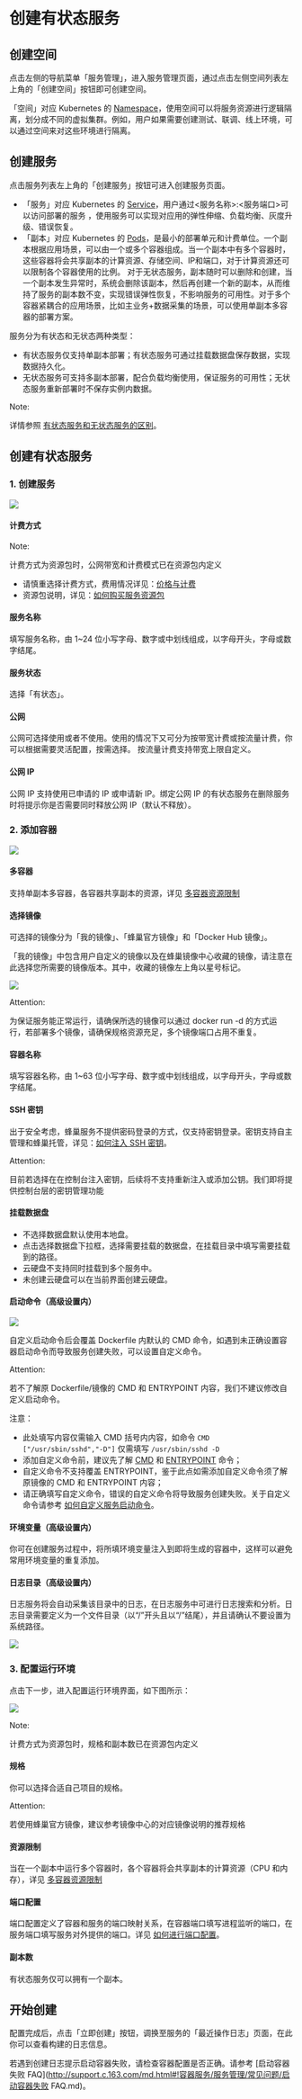 # 创建有状态服务

## 创建空间

点击左侧的导航菜单「服务管理」，进入服务管理页面，通过点击左侧空间列表左上角的「创建空间」按钮即可创建空间。

「空间」对应 Kubernetes 的 [Namespace](http://kubernetes.io/docs/user-guide/namespaces/)，使用空间可以将服务资源进行逻辑隔离，划分成不同的虚拟集群。例如，用户如果需要创建测试、联调、线上环境，可以通过空间来对这些环境进行隔离。


## 创建服务

点击服务列表左上角的「创建服务」按钮可进入创建服务页面。

* 「服务」对应 Kubernetes 的 [Service](http://kubernetes.io/docs/user-guide/services/)，用户通过<服务名称>:<服务端口>可以访问部署的服务 ，使用服务可以实现对应用的弹性伸缩、负载均衡、灰度升级、错误恢复。
* 「副本」对应 Kubernetes 的 [Pods](http://kubernetes.io/docs/user-guide/pods/)，是最小的部署单元和计费单位。一个副本根据应用场景，可以由一个或多个容器组成。当一个副本中有多个容器时，这些容器将会共享副本的计算资源、存储空间、IP和端口，对于计算资源还可以限制各个容器使用的比例。 对于无状态服务，副本随时可以删除和创建，当一个副本发生异常时，系统会删除该副本，然后再创建一个新的副本，从而维持了服务的副本数不变，实现错误弹性恢复，不影响服务的可用性。对于多个容器紧耦合的应用场景，比如主业务+数据采集的场景，可以使用单副本多容器的部署方案。

服务分为有状态和无状态两种类型：

* 有状态服务仅支持单副本部署；有状态服务可通过挂载数据盘保存数据，实现数据持久化。
* 无状态服务可支持多副本部署，配合负载均衡使用，保证服务的可用性；无状态服务重新部署时不保存实例内数据。

<span>Note:</span><div class="alertContent">详情参照 [有状态服务和无状态服务的区别](http://support.c.163.com/md.html#!容器服务/服务管理/常见问题/有状态服务和无状态服务的区别.md)。</div>

## 创建有状态服务
### 1. 创建服务

![](../image/创建服务-创建有状态服务-创建服务.png)

#### 计费方式
<span>Note:</span><div class="alertContent">计费方式为资源包时，公网带宽和计费模式已在资源包内定义</div>
* 请慎重选择计费方式，费用情况详见：[价格与计费](http://support.c.163.com/md.html#!容器服务/服务管理/服务管理价格与计费.md)
* 资源包说明，详见：[如何购买服务资源包](http://support.c.163.com/md.html#!容器服务/服务管理/常见问题/资源包常见问题/如何购买服务资源包.md)

#### 服务名称
填写服务名称，由 1~24 位小写字母、数字或中划线组成，以字母开头，字母或数字结尾。

#### 服务状态
选择「有状态」。

#### 公网
公网可选择使用或者不使用。使用的情况下又可分为按带宽计费或按流量计费，你可以根据需要灵活配置，按需选择。
按流量计费支持带宽上限自定义。

#### 公网 IP
公网 IP 支持使用已申请的 IP 或申请新 IP。绑定公网 IP 的有状态服务在删除服务时将提示你是否需要同时释放公网 IP（默认不释放）。

### 2. 添加容器
![](../image/创建服务-创建有状态服务-添加多容器.png)

#### 多容器

支持单副本多容器，各容器共享副本的资源，详见 [多容器资源限制](http://support.c.163.com/md.html#!容器服务/服务管理/常见问题/多容器资源限制.md)

#### 选择镜像
可选择的镜像分为「我的镜像」、「蜂巢官方镜像」和「Docker Hub 镜像」。

「我的镜像」中包含用户自定义的镜像以及在蜂巢镜像中心收藏的镜像，请注意在此选择您所需要的镜像版本。其中，收藏的镜像左上角以星号标记。

![](../image/创建服务-选择镜像.png)

<span>Attention:</span><div class="alertContent">为保证服务能正常运行，请确保所选的镜像可以通过 docker run -d 的方式运行，若部署多个镜像，请确保规格资源充足，多个镜像端口占用不重复。</div>

#### 容器名称
填写容器名称，由 1~63 位小写字母、数字或中划线组成，以字母开头，字母或数字结尾。

#### SSH 密钥

出于安全考虑，蜂巢服务不提供密码登录的方式，仅支持密钥登录。密钥支持自主管理和蜂巢托管，详见：[如何注入 SSH 密钥](http://support.c.163.com/md.html#!容器服务/服务管理/使用技巧/如何注入SSH密钥.md)。

<span>Attention:</span><div class="alertContent">目前若选择在在控制台注入密钥，后续将不支持重新注入或添加公钥。我们即将提供控制台层的密钥管理功能</div>

#### 挂载数据盘
* 不选择数据盘默认使用本地盘。
* 点击选择数据盘下拉框，选择需要挂载的数据盘，在挂载目录中填写需要挂载到的路径。
* 云硬盘不支持同时挂载到多个服务中。
* 未创建云硬盘可以在当前界面创建云硬盘。

#### 启动命令（高级设置内）
![](../image/创建服务-启动命令.png)

自定义启动命令后会覆盖 Dockerfile 内默认的 CMD 命令，如遇到未正确设置容器启动命令而导致服务创建失败，可以设置自定义命令。

<span>Attention:</span><div class="alertContent">若不了解原 Dockerfile/镜像的 CMD 和 ENTRYPOINT 内容，我们不建议修改自定义启动命令。</div>

注意：

* 此处填写内容仅需输入 CMD 括号内内容，如命令 `CMD ["/usr/sbin/sshd","-D"]` 仅需填写 `/usr/sbin/sshd -D`
* 添加自定义命令前，建议先了解 [CMD](https://docs.docker.com/engine/reference/builder/#cmd) 和 [ENTRYPOINT](https://docs.docker.com/engine/reference/builder/#entrypoint) 命令；
* 自定义命令不支持覆盖 ENTRYPOINT，鉴于此点如需添加自定义命令须了解原镜像的 CMD 和 ENTRYPOINT 内容；
* 请正确填写自定义命令，错误的自定义命令将导致服务创建失败。关于自定义命令请参考 [如何自定义服务启动命令](http://support.c.163.com/wiki/md.html#!容器服务/服务管理/使用指南/如何自定义服务启动命令.md)。

#### 环境变量（高级设置内）
你可在创建服务过程中，将所填环境变量注入到即将生成的容器中，这样可以避免常用环境变量的重复添加。

#### 日志目录（高级设置内） 
日志服务将会自动采集该目录中的日志，在日志服务中可进行日志搜索和分析。日志目录需要定义为一个文件目录（以“/”开头且以“/”结尾），并且请确认不要设置为系统路径。

![](../image/创建服务-创建无状态服务-日志目录.png)

### 3. 配置运行环境
点击下一步，进入配置运行环境界面，如下图所示：

![](../image/创建服务-创建无状态服务-配置运行环境.png)

<span>Note:</span><div class="alertContent">计费方式为资源包时，规格和副本数已在资源包内定义</div>

#### 规格
你可以选择合适自己项目的规格。

<span>Attention:</span><div class="alertContent">若使用蜂巢官方镜像，建议参考镜像中心的对应镜像说明的推荐规格</div>

#### 资源限制
当在一个副本中运行多个容器时，各个容器将会共享副本的计算资源（CPU 和内存），详见 [多容器资源限制](http://support.c.163.com/md.html#!容器服务/服务管理/常见问题/多容器资源限制.md)

#### 端口配置
端口配置定义了容器和服务的端口映射关系，在容器端口填写进程监听的端口，在服务端口填写服务对外提供的端口。详见 [如何进行端口配置](http://support.c.163.com/wiki/md.html#!容器服务/服务管理/使用指南/如何进行端口配置.md)。

#### 副本数
有状态服务仅可以拥有一个副本。

## 开始创建
配置完成后，点击「立即创建」按钮，调换至服务的「最近操作日志」页面，在此你可以查看构建的日志信息。

若遇到创建日志提示启动容器失败，请检查容器配置是否正确。请参考 [启动容器失败 FAQ](http://support.c.163.com/md.html#!容器服务/服务管理/常见问题/启动容器失败 FAQ.md)。